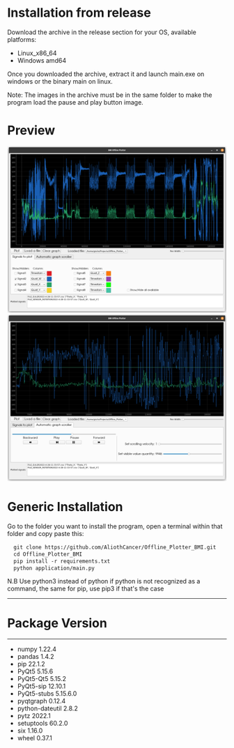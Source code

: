 # Installation from release
Download the archive in the release section for your OS, available platforms:
- Linux_x86_64
- Windows amd64

Once you downloaded the archive, extract it and launch main.exe on windows or the binary main on linux.

Note: The images in the archive must be in the same folder to make the program load the pause and play button image.


# Preview
![alt text](https://github.com/AliothCancer/Offline_Plotter_BMI/blob/main/preview/offline_plotter_1)
![alt text](https://github.com/AliothCancer/Offline_Plotter_BMI/blob/main/preview/offline_plotter_2)



# Generic Installation

Go to the folder you want to install the program, open a terminal within that folder and copy paste this:
      
      git clone https://github.com/AliothCancer/Offline_Plotter_BMI.git
      cd Offline_Plotter_BMI
      pip install -r requirements.txt
      python application/main.py
N.B Use python3 instead of python if python is not recognized as a command, the same for pip, use pip3 if that's the case

--------------- --------

# Package         Version

--------------- --------
- numpy           1.22.4
- pandas          1.4.2
- pip             22.1.2
- PyQt5           5.15.6
- PyQt5-Qt5       5.15.2
- PyQt5-sip       12.10.1
- PyQt5-stubs     5.15.6.0
- pyqtgraph       0.12.4
- python-dateutil 2.8.2
- pytz            2022.1
- setuptools      60.2.0
- six             1.16.0
- wheel           0.37.1
